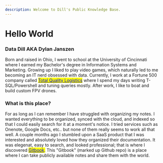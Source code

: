 ```yaml
---
description: Welcome to Dill's Public Knowledge Base.
---
```


# Hello World

### Data Dill AKA Dylan Janszen

Born and raised in Ohio, I went to school at the University of Cincinnati where I earned my Bachelor's degree in Information Systems and Marketing. Growing up I liked to play video games, which naturally led to me becoming an IT nerd obsessed with data. Currently, I work at a Fortune 500 company called [<mark style="color:blue;">Total Quality Logistics</mark>](https://www.tql.com) where I spend my days writing T-SQL/Powershell and tuning queries mostly. After work, I like to boat and build custom FPV drones.&#x20;



### What is this place?

For as long as I can remember I have struggled with organizing my notes. I wanted everything to be organized, synced with the cloud, and indexed so that I could easily search for it at a moment's notice. I tried services such as Onenote, Google Docs, etc.. but none of them really seems to work all that well. A couple months ago I stumbled upon a SaaS product that I was interested and absolutely loved how they organized their documentation. It was elegenat, easy to search, and looked professional; that is where I discovered [<mark style="color:blue;">Gitbook</mark>](https://www.gitbook.com)<mark style="color:blue;">.</mark> This "Gitbook" (marked up Github repo) is a place where I can take publicly available notes and share them with the world.
